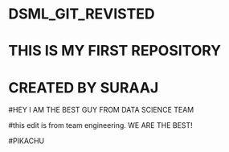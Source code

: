 # DSML_GIT_REVISTED
 
# THIS IS MY FIRST REPOSITORY

# CREATED BY SURAAJ


#HEY I AM THE BEST GUY FROM DATA SCIENCE TEAM

#this edit is from team engineering. WE ARE THE BEST!

#PIKACHU